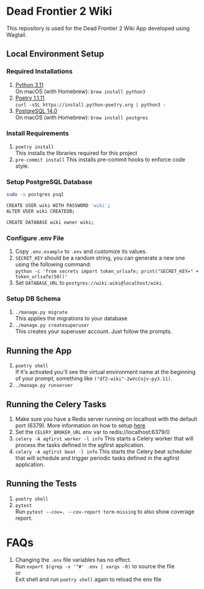 # Dead Frontier 2 Wiki

This repository is used for the Dead Frontier 2 Wiki App developed using Wagtail.

## Local Environment Setup

### Required Installations

1. [Python 3.11](https://www.python.org/downloads/)  
    On macOS (with Homebrew): `brew install python3`
2. [Poetry 1.1.11](https://python-poetry.org/docs/#installation)  
    `curl -sSL https://install.python-poetry.org | python3 -`
3. [PostgreSQL 14.0](https://www.postgresql.org/download/)  
    On macOS (with Homebrew): `brew install postgres`

### Install Requirements

1. `poetry install`  
    This installs the libraries required for this project
2. `pre-commit install` 
    This installs pre-commit hooks to enforce code style.

### Setup PostgreSQL Database

```bash
sudo -u postgres psql

CREATE USER wiki WITH PASSWORD 'wiki';
ALTER USER wiki CREATEDB;

CREATE DATABASE wiki owner wiki;
```

### Configure .env File

1. Copy `.env.example` to `.env` and customize its values.
2. `SECRET_KEY` should be a random string, you can generate a new one using the following command:  
    `python -c 'from secrets import token_urlsafe; print("SECRET_KEY=" + token_urlsafe(50))'`
3. Set `DATABASE_URL` to `postgres://wiki:wiki@localhost/wiki`.

### Setup DB Schema

1. `./manage.py migrate`  
    This applies the migrations to your database
2. `./manage.py createsuperuser`  
    This creates your superuser account. Just follow the prompts.

## Running the App

1. `poetry shell`  
    If it's activated you'll see the virtual environment name at the beginning of your prompt, something like `("df2-wiki"-2wVcCnjv-py3.11)`.
2. `./manage.py runserver`

## Running the Celery Tasks
1. Make sure you have a Redis server running on localhost with the default port (6379). More information on how to setup [here](https://redis.io/docs/getting-started/installation/install-redis-on-mac-os/)
2. Set the `CELERY_BROKER_URL` env var to redis://localhost:6379/0
3. `celery -A agfirst worker -l info`
    This starts a Celery worker that will process the tasks defined in the agfirst application.
4. `celery -A agfirst beat -l info`
    This starts the Celery beat scheduler that will schedule and trigger periodic tasks defined in the agfirst application.
## Running the Tests

1. `poetry shell`
2. `pytest`  
    Run `pytest --cov=. --cov-report term-missing` to also show coverage report.

# FAQs

1. Changing the `.env` file variables has no effect.  
    Run `export $(grep -v '^#' .env | xargs -0)` to source the file  
    or  
    Exit shell and run `poetry shell` again to reload the env file
